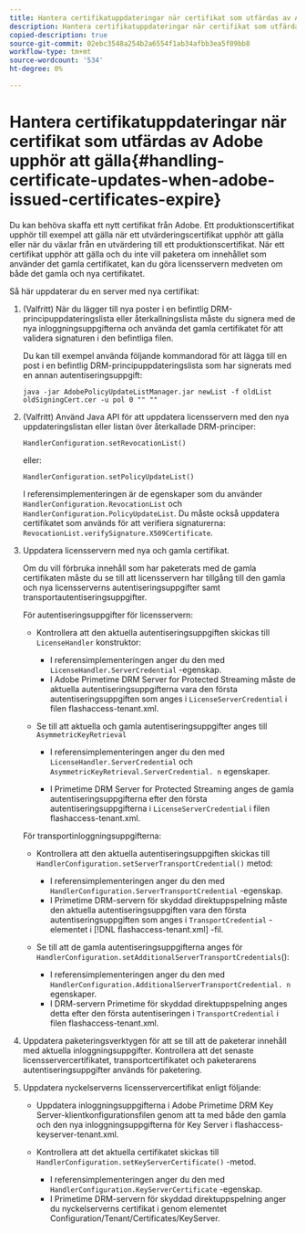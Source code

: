 ```yaml
---
title: Hantera certifikatuppdateringar när certifikat som utfärdas av Adobe upphör att gälla
description: Hantera certifikatuppdateringar när certifikat som utfärdas av Adobe upphör att gälla
copied-description: true
source-git-commit: 02ebc3548a254b2a6554f1ab34afbb3ea5f09bb8
workflow-type: tm+mt
source-wordcount: '534'
ht-degree: 0%

---
```


# Hantera certifikatuppdateringar när certifikat som utfärdas av Adobe upphör att gälla{#handling-certificate-updates-when-adobe-issued-certificates-expire}

Du kan behöva skaffa ett nytt certifikat från Adobe. Ett produktionscertifikat upphör till exempel att gälla när ett utvärderingscertifikat upphör att gälla eller när du växlar från en utvärdering till ett produktionscertifikat. När ett certifikat upphör att gälla och du inte vill paketera om innehållet som använder det gamla certifikatet, kan du göra licensservern medveten om både det gamla och nya certifikatet.

Så här uppdaterar du en server med nya certifikat:

1. (Valfritt) När du lägger till nya poster i en befintlig DRM-principuppdateringslista eller återkallningslista måste du signera med de nya inloggningsuppgifterna och använda det gamla certifikatet för att validera signaturen i den befintliga filen.

   Du kan till exempel använda följande kommandorad för att lägga till en post i en befintlig DRM-principuppdateringslista som har signerats med en annan autentiseringsuppgift:

   ```
   java -jar AdobePolicyUpdateListManager.jar newList -f oldList oldSigningCert.cer -u pol 0 "" ""
   ```

1. (Valfritt) Använd Java API för att uppdatera licensservern med den nya uppdateringslistan eller listan över återkallade DRM-principer:

   ```
   HandlerConfiguration.setRevocationList() 
   ```

   eller:

   ```
   HandlerConfiguration.setPolicyUpdateList()
   ```

   I referensimplementeringen är de egenskaper som du använder `HandlerConfiguration.RevocationList` och `HandlerConfiguration.PolicyUpdateList`. Du måste också uppdatera certifikatet som används för att verifiera signaturerna: `RevocationList.verifySignature.X509Certificate`.

1. Uppdatera licensservern med nya och gamla certifikat.

   Om du vill förbruka innehåll som har paketerats med de gamla certifikaten måste du se till att licensservern har tillgång till den gamla och nya licensserverns autentiseringsuppgifter samt transportautentiseringsuppgifter.

   För autentiseringsuppgifter för licensservern:

   * Kontrollera att den aktuella autentiseringsuppgiften skickas till `LicenseHandler` konstruktor:

      * I referensimplementeringen anger du den med `LicenseHandler.ServerCredential` -egenskap.
      * I Adobe Primetime DRM Server for Protected Streaming måste de aktuella autentiseringsuppgifterna vara den första autentiseringsuppgiften som anges i `LicenseServerCredential` i filen flashaccess-tenant.xml.

   * Se till att aktuella och gamla autentiseringsuppgifter anges till `AsymmetricKeyRetrieval`

      * I referensimplementeringen anger du den med `LicenseHandler.ServerCredential` och `AsymmetricKeyRetrieval.ServerCredential. n` egenskaper.

      * I Primetime DRM Server for Protected Streaming anges de gamla autentiseringsuppgifterna efter den första autentiseringsuppgifterna i `LicenseServerCredential` i filen flashaccess-tenant.xml.

   För transportinloggningsuppgifterna:

   * Kontrollera att den aktuella autentiseringsuppgiften skickas till `HandlerConfiguration.setServerTransportCredential()` metod:

      * I referensimplementeringen anger du den med `HandlerConfiguration.ServerTransportCredential` -egenskap.
      * I Primetime DRM-servern för skyddad direktuppspelning måste den aktuella autentiseringsuppgiften vara den första autentiseringsuppgiften som anges i `TransportCredential` -elementet i [!DNL flashaccess-tenant.xml] -fil.

   * Se till att de gamla autentiseringsuppgifterna anges för `HandlerConfiguration.setAdditionalServerTransportCredentials`():

      * I referensimplementeringen anger du den med `HandlerConfiguration.AdditionalServerTransportCredential. n` egenskaper.
      * I DRM-servern Primetime för skyddad direktuppspelning anges detta efter den första autentiseringen i `TransportCredential` i filen flashaccess-tenant.xml.

1. Uppdatera paketeringsverktygen för att se till att de paketerar innehåll med aktuella inloggningsuppgifter. Kontrollera att det senaste licensservercertifikatet, transportcertifikatet och paketerarens autentiseringsuppgifter används för paketering.
1. Uppdatera nyckelserverns licensservercertifikat enligt följande:

   * Uppdatera inloggningsuppgifterna i Adobe Primetime DRM Key Server-klientkonfigurationsfilen genom att ta med både den gamla och den nya inloggningsuppgifterna för Key Server i flashaccess-keyserver-tenant.xml.
   * Kontrollera att det aktuella certifikatet skickas till `HandlerConfiguration.setKeyServerCertificate()` -metod.

      * I referensimplementeringen anger du den med `HandlerConfiguration.KeyServerCertificate` -egenskap.
      * I Primetime DRM-servern för skyddad direktuppspelning anger du nyckelserverns certifikat i genom elementet Configuration/Tenant/Certificates/KeyServer.
